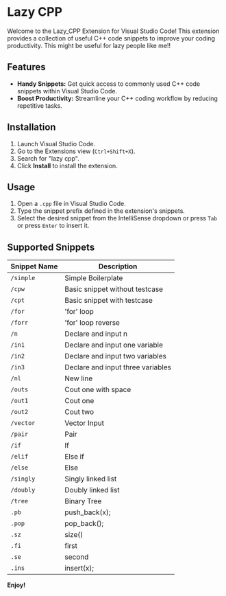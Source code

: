# Lazy CPP

Welcome to the Lazy_CPP Extension for Visual Studio Code! This extension provides a collection of useful C++ code snippets to improve your coding productivity. This might be useful for lazy people like me!!

## Features

- **Handy Snippets:** Get quick access to commonly used C++ code snippets within Visual Studio Code.
- **Boost Productivity:** Streamline your C++ coding workflow by reducing repetitive tasks.

## Installation

1. Launch Visual Studio Code.
2. Go to the Extensions view (`Ctrl+Shift+X`).
3. Search for "lazy cpp".
4. Click **Install** to install the extension.

## Usage

1. Open a `.cpp` file in Visual Studio Code.
2. Type the snippet prefix defined in the extension's snippets.
3. Select the desired snippet from the IntelliSense dropdown or press `Tab` or press `Enter` to insert it.

## Supported Snippets

| Snippet Name    | Description                              |
|-----------------|------------------------------------------|
| `/simple`       | Simple Boilerplate                       |
| `/cpw`          | Basic snippet without testcase            |
| `/cpt`          | Basic snippet with testcase               |
| `/for`          | 'for' loop                               |
| `/forr`         | 'for' loop reverse                       |
| `/n`            | Declare and input n                      |
| `/in1`          | Declare and input one variable           |
| `/in2`          | Declare and input two variables          |
| `/in3`          | Declare and input three variables        |
| `/nl`           | New line                                  |
| `/outs`         | Cout one with space                       |
| `/out1`         | Cout one                                  |
| `/out2`         | Cout two                                  |
| `/vector`       | Vector Input                              |
| `/pair`         | Pair                                      |
| `/if`           | If                                        |
| `/elif`         | Else if                                   |
| `/else`         | Else                                      |
| `/singly`       | Singly linked list                        |
| `/doubly`       | Doubly linked list                        |
| `/tree`         | Binary Tree                               |
| `.pb`           | push_back(x);                             |
| `.pop`          | pop_back();                               |
| `.sz`           | size()                                    |
| `.fi`           | first                                     |
| `.se`           | second                                    |
| `.ins`          | insert(x);                                |

**Enjoy!**
